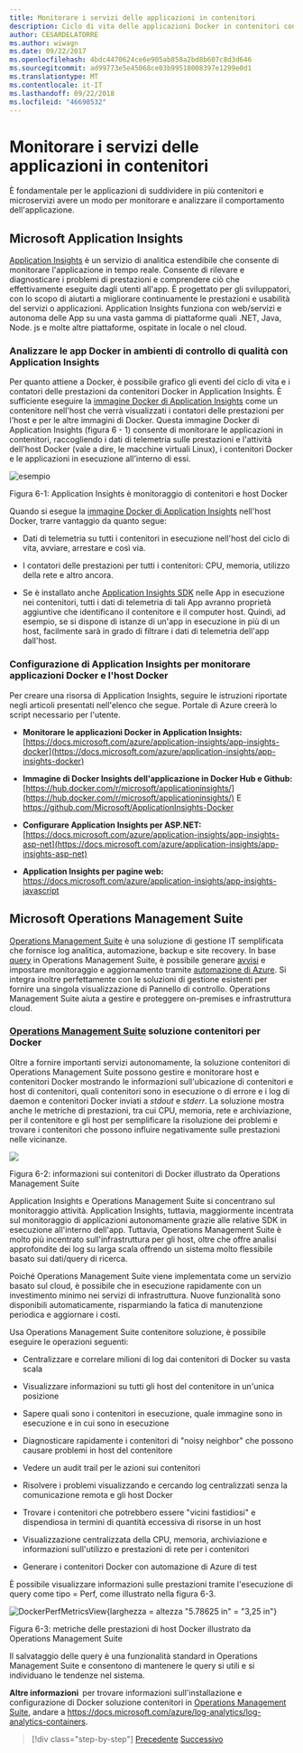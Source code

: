 ```yaml
---
title: Monitorare i servizi delle applicazioni in contenitori
description: Ciclo di vita delle applicazioni Docker in contenitori con piattaforma e strumenti Microsoft
author: CESARDELATORRE
ms.author: wiwagn
ms.date: 09/22/2017
ms.openlocfilehash: 4bdc4470624ce6e905ab858a2bd8b607c8d3d646
ms.sourcegitcommit: ad99773e5e45068ce03b99518008397e1299e0d1
ms.translationtype: MT
ms.contentlocale: it-IT
ms.lasthandoff: 09/22/2018
ms.locfileid: "46698532"
---
```

# <a name="monitor-containerized-application-services"></a>Monitorare i servizi delle applicazioni in contenitori

È fondamentale per le applicazioni di suddividere in più contenitori e microservizi avere un modo per monitorare e analizzare il comportamento dell'applicazione.

## <a name="microsoft-application-insights"></a>Microsoft Application Insights

[Application Insights](https://docs.microsoft.com/azure/application-insights/app-insights-overview) è un servizio di analitica estendibile che consente di monitorare l'applicazione in tempo reale. Consente di rilevare e diagnosticare i problemi di prestazioni e comprendere ciò che effettivamente eseguite dagli utenti all'app. È progettato per gli sviluppatori, con lo scopo di aiutarti a migliorare continuamente le prestazioni e usabilità del servizi o applicazioni. Application Insights funziona con web/servizi e autonoma delle App su una vasta gamma di piattaforme quali .NET, Java, Node. js e molte altre piattaforme, ospitate in locale o nel cloud.

### <a name="analyzing-docker-apps-in-qa-environments-using-application-insights"></a>Analizzare le app Docker in ambienti di controllo di qualità con Application Insights

Per quanto attiene a Docker, è possibile grafico gli eventi del ciclo di vita e i contatori delle prestazioni da contenitori Docker in Application Insights. È sufficiente eseguire la [immagine Docker di Application Insights](https://hub.docker.com/r/microsoft/applicationinsights/) come un contenitore nell'host che verrà visualizzati i contatori delle prestazioni per l'host e per le altre immagini di Docker. Questa immagine Docker di Application Insights (figura 6 - 1) consente di monitorare le applicazioni in contenitori, raccogliendo i dati di telemetria sulle prestazioni e l'attività dell'host Docker (vale a dire, le macchine virtuali Linux), i contenitori Docker e le applicazioni in esecuzione all'interno di essi.

![esempio](./media/image1.png)

Figura 6-1: Application Insights è monitoraggio di contenitori e host Docker

Quando si esegue la [immagine Docker di Application Insights](https://hub.docker.com/r/microsoft/applicationinsights/) nell'host Docker, trarre vantaggio da quanto segue:

-   Dati di telemetria su tutti i contenitori in esecuzione nell'host del ciclo di vita, avviare, arrestare e così via.

-   I contatori delle prestazioni per tutti i contenitori: CPU, memoria, utilizzo della rete e altro ancora.

-   Se è installato anche [Application Insights SDK](https://docs.microsoft.com/azure/application-insights/app-insights-asp-net) nelle App in esecuzione nei contenitori, tutti i dati di telemetria di tali App avranno proprietà aggiuntive che identificano il contenitore e il computer host. Quindi, ad esempio, se si dispone di istanze di un'app in esecuzione in più di un host, facilmente sarà in grado di filtrare i dati di telemetria dell'app dall'host.

### <a name="setting-up-application-insights-to-monitor-docker-applications-and-docker-hosts"></a>Configurazione di Application Insights per monitorare applicazioni Docker e l'host Docker

Per creare una risorsa di Application Insights, seguire le istruzioni riportate negli articoli presentati nell'elenco che segue. Portale di Azure creerà lo script necessario per l'utente.

-   **Monitorare le applicazioni Docker in Application Insights:**  [https://docs.microsoft.com/azure/application-insights/app-insights-docker](https://docs.microsoft.com/azure/application-insights/app-insights-docker)

-   **Immagine di Docker Insights dell'applicazione in Docker Hub e Github:**  
[https://hub.docker.com/r/microsoft/applicationinsights/](https://hub.docker.com/r/microsoft/applicationinsights/) E <https://github.com/Microsoft/ApplicationInsights-Docker>

-   **Configurare Application Insights per ASP.NET:**  
[https://docs.microsoft.com/azure/application-insights/app-insights-asp-net](https://docs.microsoft.com/azure/application-insights/app-insights-asp-net)

-   **Application Insights per pagine web:**  
<https://docs.microsoft.com/azure/application-insights/app-insights-javascript>

## <a name="microsoft-operations-management-suite"></a>Microsoft Operations Management Suite

[Operations Management Suite](https://microsoft.com/oms) è una soluzione di gestione IT semplificata che fornisce log analitica, automazione, backup e site recovery. In base [query](https://blogs.technet.microsoft.com/msoms/2016/01/21/easy-microsoft-operations-management-suite-search-queries/) in Operations Management Suite, è possibile generare [avvisi](https://docs.microsoft.com/azure/operations-management-suite/operations-management-suite-monitoring-alerts) e impostare monitoraggio e aggiornamento tramite [automazione di Azure](https://docs.microsoft.com/azure/automation/). Si integra inoltre perfettamente con le soluzioni di gestione esistenti per fornire una singola visualizzazione di Pannello di controllo. Operations Management Suite aiuta a gestire e proteggere on-premises e infrastruttura cloud.

### <a name="operations-management-suitehttpsmicrosoftcomoms-container-solution-for-docker"></a>[Operations Management Suite](https://microsoft.com/oms) soluzione contenitori per Docker

Oltre a fornire importanti servizi autonomamente, la soluzione contenitori di Operations Management Suite possono gestire e monitorare host e contenitori Docker mostrando le informazioni sull'ubicazione di contenitori e host di contenitori, quali contenitori sono in esecuzione o di errore e i log di daemon e contenitori Docker inviati a *stdout* e *stderr*. La soluzione mostra anche le metriche di prestazioni, tra cui CPU, memoria, rete e archiviazione, per il contenitore e gli host per semplificare la risoluzione dei problemi e trovare i contenitori che possono influire negativamente sulle prestazioni nelle vicinanze.

![](./media/image2.png)

Figura 6-2: informazioni sui contenitori di Docker illustrato da Operations Management Suite

Application Insights e Operations Management Suite si concentrano sul monitoraggio attività. Application Insights, tuttavia, maggiormente incentrata sul monitoraggio di applicazioni autonomamente grazie alle relative SDK in esecuzione all'interno dell'app. Tuttavia, Operations Management Suite è molto più incentrato sull'infrastruttura per gli host, oltre che offre analisi approfondite dei log su larga scala offrendo un sistema molto flessibile basato sui dati/query di ricerca.

Poiché Operations Management Suite viene implementata come un servizio basato sul cloud, è possibile che in esecuzione rapidamente con un investimento minimo nei servizi di infrastruttura. Nuove funzionalità sono disponibili automaticamente, risparmiando la fatica di manutenzione periodica e aggiornare i costi.

Usa Operations Management Suite contenitore soluzione, è possibile eseguire le operazioni seguenti:

-   Centralizzare e correlare milioni di log dai contenitori di Docker su vasta scala

-   Visualizzare informazioni su tutti gli host del contenitore in un'unica posizione

-   Sapere quali sono i contenitori in esecuzione, quale immagine sono in esecuzione e in cui sono in esecuzione

-   Diagnosticare rapidamente i contenitori di "noisy neighbor" che possono causare problemi in host del contenitore

-   Vedere un audit trail per le azioni sui contenitori

-   Risolvere i problemi visualizzando e cercando log centralizzati senza la comunicazione remota e gli host Docker

-   Trovare i contenitori che potrebbero essere "vicini fastidiosi" e dispendiosa in termini di quantità eccessiva di risorse in un host

-   Visualizzazione centralizzata della CPU, memoria, archiviazione e informazioni sull'utilizzo e prestazioni di rete per i contenitori

-   Generare i contenitori Docker con automazione di Azure di test

È possibile visualizzare informazioni sulle prestazioni tramite l'esecuzione di query come tipo = Perf, come illustrato nella figura 6-3.

![DockerPerfMetricsView](./media/image3.png){larghezza = altezza "5.78625 in" = "3,25 in"}

Figura 6-3: metriche delle prestazioni di host Docker illustrato da Operations Management Suite

Il salvataggio delle query è una funzionalità standard in Operations Management Suite e consentono di mantenere le query si utili e si individuano le tendenze nel sistema.

**Altre informazioni** per trovare informazioni sull'installazione e configurazione di Docker soluzione contenitori in [Operations Management Suite](https://microsoft.com/oms), andare a <https://docs.microsoft.com/azure/log-analytics/log-analytics-containers>.

>[!div class="step-by-step"]
[Precedente](manage-production-docker-environments.md)
[Successivo](../key-takeaways/index.md)

